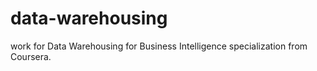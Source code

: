 # data-warehousing
work for Data Warehousing for Business Intelligence specialization from Coursera.
